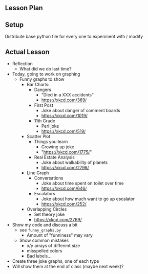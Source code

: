 ## Lesson Plan

## Setup

Distribute base python file for every one to experiment with / modify

## Actual Lesson

- Reflection
     - What did we do last time?
- Today, going to work on graphing
    - Funny graphs to show
        - Bar Charts:
            - Dangers
                - "Died in a XXX accidents"
                - https://xkcd.com/369/
            - First Post
                - Joke about danger of comment boards
                - https://xkcd.com/1019/
            - 11th Grade
                - Perl joke
                - https://xkcd.com/519/
        - Scatter Plot
            - Things you learn
                - Growing up joke
                - "https://xkcd.com/1775/"
            - Real Estate Analysis
                - Joke about walkability of planets
                - https://xkcd.com/2796/
        - Line Graph
            - Conversations
                - Joke about time spent on toilet over time
                - https://xkcd.com/646/
            - Escalators
                - Joke about how much want to go up escalator
                - https://xkcd.com/252/
        - Overlapping Circles
            - Set theory joke
            - https://xkcd.com/2769/
- Show my code and discuss a bit
    - see `funny_graphs.py`
        - Amount of "funniness" may vary
    - Show common mistakes
        - x/y arrays of different size
        - misspelled colors
        - Bad labels...
- Create three joke graphs, one of each type
- Will show them at the end of class (maybe next week)?
